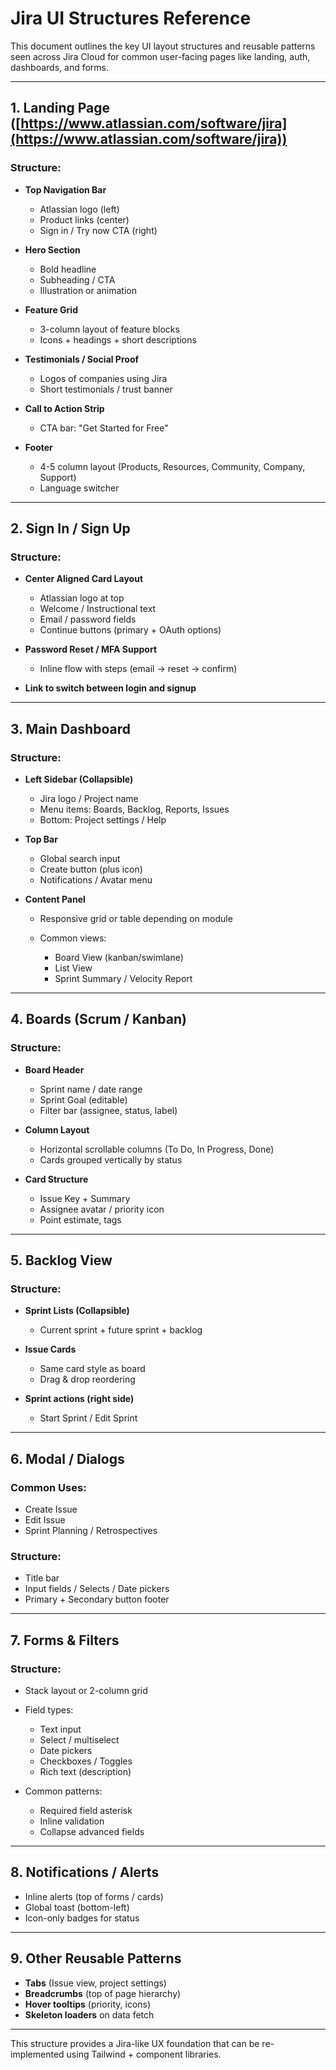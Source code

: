 # Jira UI Structures Reference

This document outlines the key UI layout structures and reusable patterns seen across Jira Cloud for common user-facing pages like landing, auth, dashboards, and forms.

---

## 1. Landing Page ([https://www.atlassian.com/software/jira](https://www.atlassian.com/software/jira))

### Structure:

* **Top Navigation Bar**

  * Atlassian logo (left)
  * Product links (center)
  * Sign in / Try now CTA (right)

* **Hero Section**

  * Bold headline
  * Subheading / CTA
  * Illustration or animation

* **Feature Grid**

  * 3-column layout of feature blocks
  * Icons + headings + short descriptions

* **Testimonials / Social Proof**

  * Logos of companies using Jira
  * Short testimonials / trust banner

* **Call to Action Strip**

  * CTA bar: "Get Started for Free"

* **Footer**

  * 4-5 column layout (Products, Resources, Community, Company, Support)
  * Language switcher

---

## 2. Sign In / Sign Up

### Structure:

* **Center Aligned Card Layout**

  * Atlassian logo at top
  * Welcome / Instructional text
  * Email / password fields
  * Continue buttons (primary + OAuth options)

* **Password Reset / MFA Support**

  * Inline flow with steps (email → reset → confirm)

* **Link to switch between login and signup**

---

## 3. Main Dashboard

### Structure:

* **Left Sidebar (Collapsible)**

  * Jira logo / Project name
  * Menu items: Boards, Backlog, Reports, Issues
  * Bottom: Project settings / Help

* **Top Bar**

  * Global search input
  * Create button (plus icon)
  * Notifications / Avatar menu

* **Content Panel**

  * Responsive grid or table depending on module
  * Common views:

    * Board View (kanban/swimlane)
    * List View
    * Sprint Summary / Velocity Report

---

## 4. Boards (Scrum / Kanban)

### Structure:

* **Board Header**

  * Sprint name / date range
  * Sprint Goal (editable)
  * Filter bar (assignee, status, label)

* **Column Layout**

  * Horizontal scrollable columns (To Do, In Progress, Done)
  * Cards grouped vertically by status

* **Card Structure**

  * Issue Key + Summary
  * Assignee avatar / priority icon
  * Point estimate, tags

---

## 5. Backlog View

### Structure:

* **Sprint Lists (Collapsible)**

  * Current sprint + future sprint + backlog

* **Issue Cards**

  * Same card style as board
  * Drag & drop reordering

* **Sprint actions (right side)**

  * Start Sprint / Edit Sprint

---

## 6. Modal / Dialogs

### Common Uses:

* Create Issue
* Edit Issue
* Sprint Planning / Retrospectives

### Structure:

* Title bar
* Input fields / Selects / Date pickers
* Primary + Secondary button footer

---

## 7. Forms & Filters

### Structure:

* Stack layout or 2-column grid

* Field types:

  * Text input
  * Select / multiselect
  * Date pickers
  * Checkboxes / Toggles
  * Rich text (description)

* Common patterns:

  * Required field asterisk
  * Inline validation
  * Collapse advanced fields

---

## 8. Notifications / Alerts

* Inline alerts (top of forms / cards)
* Global toast (bottom-left)
* Icon-only badges for status

---

## 9. Other Reusable Patterns

* **Tabs** (Issue view, project settings)
* **Breadcrumbs** (top of page hierarchy)
* **Hover tooltips** (priority, icons)
* **Skeleton loaders** on data fetch

---

This structure provides a Jira-like UX foundation that can be re-implemented using Tailwind + component libraries.
